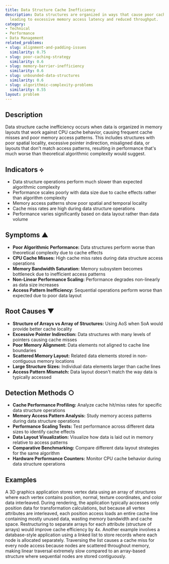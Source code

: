 ```yaml
---
title: Data Structure Cache Inefficiency
description: Data structures are organized in ways that cause poor cache performance,
  leading to excessive memory access latency and reduced throughput.
category:
- Technical
- Performance
- Data Management
related_problems:
- slug: alignment-and-padding-issues
  similarity: 0.75
- slug: poor-caching-strategy
  similarity: 0.6
- slug: memory-barrier-inefficiency
  similarity: 0.6
- slug: unbounded-data-structures
  similarity: 0.6
- slug: algorithmic-complexity-problems
  similarity: 0.55
layout: problem
---
```


## Description

Data structure cache inefficiency occurs when data is organized in memory layouts that work against CPU cache behavior, causing frequent cache misses and poor memory access patterns. This includes structures with poor spatial locality, excessive pointer indirection, misaligned data, or layouts that don't match access patterns, resulting in performance that's much worse than theoretical algorithmic complexity would suggest.

## Indicators ⟡

- Data structure operations perform much slower than expected algorithmic complexity
- Performance scales poorly with data size due to cache effects rather than algorithm complexity
- Memory access patterns show poor spatial and temporal locality
- Cache miss rates are high during data structure operations
- Performance varies significantly based on data layout rather than data volume

## Symptoms ▲

- **Poor Algorithmic Performance:** Data structures perform worse than theoretical complexity due to cache effects
- **CPU Cache Misses:** High cache miss rates during data structure access operations
- **Memory Bandwidth Saturation:** Memory subsystem becomes bottleneck due to inefficient access patterns
- **Non-Linear Performance Scaling:** Performance degrades non-linearly as data size increases
- **Access Pattern Inefficiency:** Sequential operations perform worse than expected due to poor data layout

## Root Causes ▼

- **Structure of Arrays vs Array of Structures:** Using AoS when SoA would provide better cache locality
- **Excessive Pointer Indirection:** Data structures with many levels of pointers causing cache misses
- **Poor Memory Alignment:** Data elements not aligned to cache line boundaries
- **Scattered Memory Layout:** Related data elements stored in non-contiguous memory locations
- **Large Structure Sizes:** Individual data elements larger than cache lines
- **Access Pattern Mismatch:** Data layout doesn't match the way data is typically accessed

## Detection Methods ○

- **Cache Performance Profiling:** Analyze cache hit/miss rates for specific data structure operations
- **Memory Access Pattern Analysis:** Study memory access patterns during data structure operations
- **Performance Scaling Tests:** Test performance across different data sizes to identify cache effects
- **Data Layout Visualization:** Visualize how data is laid out in memory relative to access patterns
- **Comparative Benchmarking:** Compare different data layout strategies for the same algorithm
- **Hardware Performance Counters:** Monitor CPU cache behavior during data structure operations

## Examples

A 3D graphics application stores vertex data using an array of structures where each vertex contains position, normal, texture coordinates, and color data interleaved. During rendering, the application typically accesses only position data for transformation calculations, but because all vertex attributes are interleaved, each position access loads an entire cache line containing mostly unused data, wasting memory bandwidth and cache space. Restructuring to separate arrays for each attribute (structure of arrays) would improve cache efficiency by 4x. Another example involves a database-style application using a linked list to store records where each node is allocated separately. Traversing the list causes a cache miss for every node access because nodes are scattered throughout memory, making linear traversal extremely slow compared to an array-based structure where sequential nodes are stored contiguously.